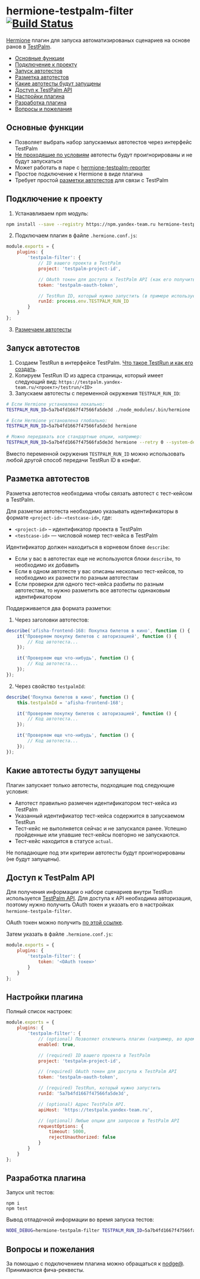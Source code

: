 # hermione-testpalm-filter [![Build Status][drone-image]][drone-url]

[Hermione](https://github.com/gemini-testing/hermione) плагин для запуска автоматизированых сценариев на основе ранов в [TestPalm](https://wiki.yandex-team.ru/testpalm/).

* [Основные функции](#Основные-функции)
* [Подключение к проекту](#Подключение-к-проекту)
* [Запуск автотестов](#Запуск-автотестов)
* [Разметка автотестов](#Разметка-автотестов)
* [Какие автотесты будут запущены](#Какие-автотесты-будут-запущены)
* [Доступ к TestPalm API](#Доступ-к-testpalm-api)
* [Настройки плагина](#Настройки-плагина)
* [Разработка плагина](#Разработка-плагина)
* [Вопросы и пожелания](#Вопросы-и-пожелания)


## Основные функции

* Позволяет выбрать набор запускаемых автотестов через интерфейс TestPalm
* [Не проходящие по условиям](#Какие-автотесты-будут-запущены) автотесты будут проигнорированы и не будут запускаться
* Может работать в паре с [hermione-testpalm-reporter](https://github.yandex-team.ru/toolbox/hermione-testpalm-reporter)
* Простое подключение к Hermione в виде плагина
* Требует простой [разметки автотестов](#Разметка-автотестов) для связи с TestPalm


## Подключение к проекту

1. Устанавливаем npm модуль:

```bash
npm install --save --registry https://npm.yandex-team.ru hermione-testpalm-filter
```

2. Подключаем плагин в файле `.hermione.conf.js`:

```js
module.exports = {
    plugins: {
        'testpalm-filter': {
            // ID вашего проекта в TestPalm
            project: 'testpalm-project-id',

            // OAuth токен для доступа к TestPalm API (как его получить написано ниже)
            token: 'testpalm-oauth-token',

            // TestRun ID, который нужно запустить (в примере используем переменную окружения для запуска разных TestRun)
            runId: process.env.TESTPALM_RUN_ID
        }
    }
};
```

3. [Размечаем автотесты](#Разметка-автотестов)


## Запуск автотестов

1. Создаем TestRun в интерфейсе TestPalm. [Что такое TestRun и как его создать](https://wiki.yandex-team.ru/testpalm/testpalmdoc/run/).
2. Копируем TestRun ID из адреса страницы, который имеет следующий вид: `https://testpalm.yandex-team.ru/<проект>/testrun/<ID>`
3. Запускаем автотесты с переменной окружения `TESTPALM_RUN_ID`:

```bash
# Если Hermione установлена локально:
TESTPALM_RUN_ID=5a7b4fd1667f47566fa5de3d ./node_modules/.bin/hermione

# Если Hermione установлена глобально:
TESTPALM_RUN_ID=5a7b4fd1667f47566fa5de3d hermione

# Можно передавать все стандартные опции, например:
TESTPALM_RUN_ID=5a7b4fd1667f47566fa5de3d hermione --retry 0 --system-debug true
```

Вместо переменной окружения `TESTPALM_RUN_ID` можно использовать любой другой способ передачи TestRun ID в конфиг.


## Разметка автотестов

Разметка автотестов необходима чтобы связать автотест с тест-кейсом в TestPalm.

Для разметки автотеста необходимо указывать идентификаторы в формате `<project-id>-<testcase-id>`, где:

* `<project-id>` – идентификатор проекта в TestPalm
* `<testcase-id>` — числовой номер тест-кейса в TestPalm

Идентификатор должен находиться в корневом блоке `describe`:

* Если у вас в автотестах еще не используются блоки `describe`, то необходимо их добавить
* Если в одном автотесте у вас описаны несколько тест-кейсов, то необходимо их разнести по разным автотестам
* Если проверки для одного тест-кейса разбиты по разным автотестам, то нужно разметить все автотесты одинаковым идентификатором

Поддерживается два формата разметки:

1. Через заголовки автотестов:

```js
describe('afisha-frontend-168: Покупка билетов в кино', function () {
    it('Проверяем покупку билетов с авторизацией', function () {
        // Код автотеста...
    });

    it('Проверяем еще что-нибудь', function () {
        // Код автотеста...
    });
});
```

2. Через свойство `testpalmId`:

```js
describe('Покупка билетов в кино', function () {
    this.testpalmId = 'afisha-frontend-168';

    it('Проверяем покупку билетов с авторизацией', function () {
        // Код автотеста...
    });

    it('Проверяем еще что-нибудь', function () {
        // Код автотеста...
    });
});
```


## Какие автотесты будут запущены

Плагин запускает только автотесты, подходящие под следующие условия:

* Автотест правильно размечен идентификатором тест-кейса из TestPalm
* Указанный идентификатор тест-кейса содержится в запускаемом TestRun
* Тест-кейс не выполняется сейчас и не запускался ранее. Успешно пройденные или упавшие тест-кейсы повторно не запускаются.
* Тест-кейс находится в статусе `actual`.

Не попадающие под эти критерии автотесты будут проигнорированы (не будут запущены).


## Доступ к TestPalm API

Для получения информации о наборе сценариев внутри TestRun используется [TestPalm API](https://wiki.yandex-team.ru/testpalm/testpalmdoc/api/).
Для доступа к API необходима авторизация, поэтому нужно получить OAuth токен и указать его в настройках `hermione-testpalm-filter`.

OAuth токен можно получить [по этой ссылке](https://oauth.yandex-team.ru/authorize?response_type=token&client_id=6d967b191847496a8a7077e2e636142f).

Затем указать в файле `.hermione.conf.js`:

```js
module.exports = {
    plugins: {
        'testpalm-filter': {
            token: '<OAuth токен>'
        }
    }
};
```


## Настройки плагина

Полный список настроек:

```js
module.exports = {
    plugins: {
        'testpalm-filter': {
            // (optional) Позволяет отключить плагин (например, во время разработки нового автотеста). По умолчанию: true
            enabled: true,

            // (required) ID вашего проекта в TestPalm
            project: 'testpalm-project-id',

            // (required) OAuth токен для доступа к TestPalm API
            token: 'testpalm-oauth-token',

            // (required) TestRun, который нужно запустить
            runId: '5a7b4fd1667f47566fa5de3d',

            // (optional) Адрес TestPalm API.
            apiHost: 'https://testpalm.yandex-team.ru',

            // (optional) Любые опции для запросов в TestPalm API
            requestOptions: {
                timeout: 5000,
                rejectUnauthorized: false
            }
        }
    }
};
```


## Разработка плагина

Запуск unit тестов:

```
npm i
npm test
```

Вывод отладочной информации во время запуска тестов:

```bash
NODE_DEBUG=hermione-testpalm-filter TESTPALM_RUN_ID=5a7b4fd1667f47566fa5de3d hermione
```


## Вопросы и пожелания

За помощью с подключением плагина можно обращаться к [nodge@](https://staff.yandex-team.ru/nodge). Принимаются фича-реквесты.

[drone-url]: https://drone.yandex-team.ru/toolbox/hermione-testpalm-filter
[drone-image]: https://drone.yandex-team.ru/api/badges/toolbox/hermione-testpalm-filter/status.svg
